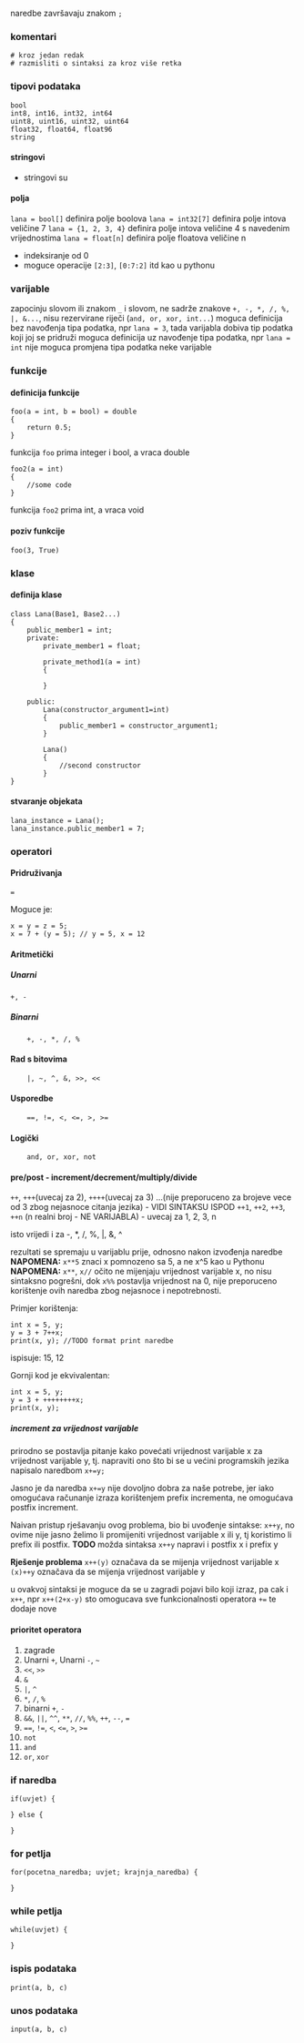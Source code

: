 naredbe završavaju znakom `;`

### komentari
    # kroz jedan redak
    # razmisliti o sintaksi za kroz više retka

### tipovi podataka
    bool
    int8, int16, int32, int64
    uint8, uint16, uint32, uint64
    float32, float64, float96
    string

#### stringovi
- stringovi su 

#### polja
`lana = bool[]` definira polje boolova
`lana = int32[7]` definira polje intova veličine 7
`lana = {1, 2, 3, 4}` definira polje intova veličine 4 s navedenim vrijednostima
`lana = float[n]` definira polje floatova veličine n
- indeksiranje od 0
- moguce operacije `[2:3]`, `[0:7:2]` itd kao u pythonu

### varijable
zapocinju slovom ili znakom `_` i slovom, ne sadrže znakove `+, -, *, /, %, |, &...`, nisu rezervirane riječi (`and, or, xor, int...`)
moguca definicija bez navođenja tipa podatka, npr `lana = 3`, tada varijabla dobiva tip podatka koji joj se pridruži
moguca definicija uz navođenje tipa podatka, npr `lana = int`
nije moguca promjena tipa podatka neke varijable

### funkcije
#### definicija funkcije
    foo(a = int, b = bool) = double
    {
        return 0.5;
    }

funkcija `foo` prima integer i bool, a vraca double

    foo2(a = int)
    {
        //some code
    }

funkcija `foo2` prima int, a vraca void

#### poziv funkcije
    foo(3, True)


### klase
#### definija klase
    class Lana(Base1, Base2...)
    {
        public_member1 = int;
        private:
            private_member1 = float;

            private_method1(a = int)
            {

            }
        
        public:
            Lana(constructor_argument1=int)
            {
                public_member1 = constructor_argument1;
            }

            Lana()
            {
                //second constructor
            }
    }


#### stvaranje objekata
    lana_instance = Lana();
    lana_instance.public_member1 = 7;

### operatori

#### Pridruživanja 
    =
Moguce je:

    x = y = z = 5;
    x = 7 + (y = 5); // y = 5, x = 12

#### Aritmetički
##### Unarni
    +, - 

##### Binarni
        +, -, *, /, % 
    
#### Rad s bitovima
        |, ~, ^, &, >>, <<

#### Usporedbe
        ==, !=, <, <=, >, >=

#### Logički
        and, or, xor, not

#### pre/post - increment/decrement/multiply/divide
`++`, `+++`(uvecaj za 2), `++++`(uvecaj za 3) ...(nije preporuceno za brojeve vece od 3 zbog nejasnoce citanja jezika) - VIDI SINTAKSU ISPOD
`++1`, `++2`, `++3`, `++n` (n realni broj - NE VARIJABLA) - uvecaj za 1, 2, 3, n
        
isto vrijedi i za -, *, /, %, |, &, ^

rezultati se spremaju u varijablu prije, odnosno nakon izvođenja naredbe
**NAPOMENA:** `x**5` znaci x pomnozeno sa 5, a ne x^5 kao u Pythonu
**NAPOMENA:** `x**`, `x//` očito ne mijenjaju vrijednost varijable x, no nisu sintaksno pogrešni, 
dok `x%%` postavlja vrijednost na 0, nije preporuceno korištenje ovih naredba zbog nejasnoce i nepotrebnosti.

Primjer korištenja:

    int x = 5, y;
    y = 3 + 7++x;
    print(x, y); //TODO format print naredbe

ispisuje: 15, 12
        
Gornji kod je ekvivalentan:

    int x = 5, y;
    y = 3 + ++++++++x;
    print(x, y);
    
##### increment za vrijednost varijable
prirodno se postavlja pitanje kako povećati vrijednost varijable x za vrijednost varijable y,
tj. napraviti ono što bi se u većini programskih jezika napisalo naredbom `x+=y;`  

Jasno je da naredba `x+=y` nije dovoljno dobra za naše potrebe, jer iako omogućava računanje izraza korištenjem 
prefix incrementa, ne omogućava postfix increment.

Naivan pristup rješavanju ovog problema, bio bi uvođenje sintakse: `x++y`, no ovime nije jasno želimo li promijeniti vrijednost varijable x ili y, tj koristimo li prefix ili postfix. 
**TODO** možda sintaksa `x++y` napravi i postfix x i prefix y

**Rješenje problema**
`x++(y)` označava da se mijenja vrijednost varijable x
`(x)++y` označava da se mijenja vrijednost varijable y

u ovakvoj sintaksi je moguce da se u zagradi pojavi bilo koji izraz, pa cak i `x++`, npr `x++(2+x-y)` sto omogucava sve funkcionalnosti operatora `+=` te dodaje nove

#### prioritet operatora
1. zagrade
2. Unarni `+`, Unarni `-`, `~`
3.  `<<`, `>>`
4. `&`
5. `|`, `^`
6. `*`, `/`, `%`
7. binarni `+`, `-`
8. `&&`, `||`,  `^^`, `**`, `//`, `%%`, `++`, `--`, `=`
9. `==`, `!=`, `<`, `<=`, `>`, `>=`
10. `not`
11. `and`
12. `or`, `xor`

### if naredba
    if(uvjet) {

    } else {

    }

### for petlja
    for(pocetna_naredba; uvjet; krajnja_naredba) {

    }

### while petlja
    while(uvjet) {

    }

### ispis podataka
    print(a, b, c)

### unos podataka
    input(a, b, c)
